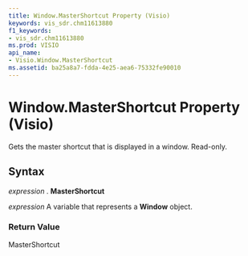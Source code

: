 ```yaml
---
title: Window.MasterShortcut Property (Visio)
keywords: vis_sdr.chm11613880
f1_keywords:
- vis_sdr.chm11613880
ms.prod: VISIO
api_name:
- Visio.Window.MasterShortcut
ms.assetid: ba25a8a7-fdda-4e25-aea6-75332fe90010
---
```



# Window.MasterShortcut Property (Visio)

Gets the master shortcut that is displayed in a window. Read-only.


## Syntax

 _expression_ . **MasterShortcut**

 _expression_ A variable that represents a **Window** object.


### Return Value

MasterShortcut


